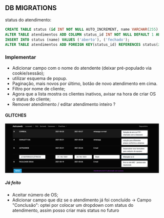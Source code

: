 ## DB MIGRATIONS

status do atendimento:

```sql
CREATE TABLE status (id INT NOT NULL AUTO_INCREMENT, name VARCHAR(255), PRIMARY KEY(id));
ALTER TABLE atendimentos ADD COLUMN status_id INT NOT NULL DEFAULT 1 AFTER id;
INSERT INTO status (name) VALUES ('aberto'), ('fechado');
ALTER TABLE atendimentos ADD FOREIGN KEY(status_id) REFERENCES status(id);
```

### Implementar

- Adicionar campo com o nome do atendente (deixar pré-populado via cookie/sessão);
- utilizar esquema de popup.
- Paginação, mais novos por último, botão de novo atendimento em cima.
- Filtro por nome de cliente;
- Agora que a lista mostra os clientes inativos, avisar na hora de criar OS
  o status do cliente;
- Remover atendimento / editar atendimento inteiro ?

#### GLITCHES
![ordem de inserção por outros usuários](readme/ordem_insercoes.png)

##### Já feito

- Aceitar número de OS;
- Adicionar campo que diz se o atendimento já foi concluído -> Campo "Conclusão": optei por colocar um dropdown com status do atendimento, assim posso criar mais status no futuro
